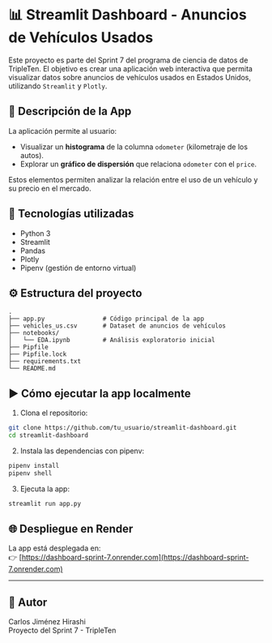 # 📊 Streamlit Dashboard - Anuncios de Vehículos Usados

Este proyecto es parte del Sprint 7 del programa de ciencia de datos de TripleTen. El objetivo es crear una aplicación web interactiva que permita visualizar datos sobre anuncios de vehículos usados en Estados Unidos, utilizando `Streamlit` y `Plotly`.

## 🚗 Descripción de la App

La aplicación permite al usuario:

- Visualizar un **histograma** de la columna `odometer` (kilometraje de los autos).
- Explorar un **gráfico de dispersión** que relaciona `odometer` con el `price`.

Estos elementos permiten analizar la relación entre el uso de un vehículo y su precio en el mercado.

## 🧰 Tecnologías utilizadas

- Python 3
- Streamlit
- Pandas
- Plotly
- Pipenv (gestión de entorno virtual)

## ⚙️ Estructura del proyecto

```
.
├── app.py                # Código principal de la app
├── vehicles_us.csv       # Dataset de anuncios de vehículos
├── notebooks/
│   └── EDA.ipynb         # Análisis exploratorio inicial
├── Pipfile
├── Pipfile.lock
├── requirements.txt
└── README.md
```

## ▶️ Cómo ejecutar la app localmente

1. Clona el repositorio:
```bash
git clone https://github.com/tu_usuario/streamlit-dashboard.git
cd streamlit-dashboard
```

2. Instala las dependencias con pipenv:
```bash
pipenv install
pipenv shell
```

3. Ejecuta la app:
```bash
streamlit run app.py
```

## 🌐 Despliegue en Render

La app está desplegada en:  
👉 [https://dashboard-sprint-7.onrender.com](https://dashboard-sprint-7.onrender.com)

---

## 🧠 Autor

Carlos Jiménez Hirashi  
Proyecto del Sprint 7 - TripleTen
